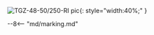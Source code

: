 ![TGZ-48-50/250-RI pic](../../../../source/img/photo_TGZ-S-48-50_250RI.webp){: style="width:40%;" }

--8<-- "md/marking.md"
